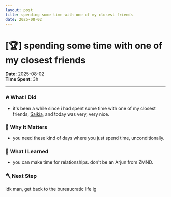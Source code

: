 ```yaml
---
layout: post
title: spending some time with one of my closest friends
date: 2025-08-02
---
```

# [🏆] spending some time with one of my closest friends

**Date:** 2025-08-02  
**Time Spent:** 3h 

---

### 🔥 What I Did
- it's been a while since i had spent some time with one of my closest friends, [Saikia](https://youtube.com/@commercemama), and today was very, very nice.

### 🎯 Why It Matters
- you need these kind of days where you just spend time, unconditionally.

### 🧠 What I Learned
- you can make time for relationships. don't be an Arjun from ZMND.

### 🪓 Next Step
idk man, get back to the bureaucratic life ig

